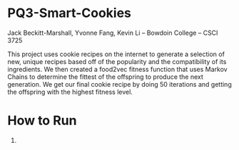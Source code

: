 # PQ3-Smart-Cookies
Jack Beckitt-Marshall, Yvonne Fang, Kevin Li – Bowdoin College – CSCI 3725

This project uses cookie recipes on the internet to generate a selection of new, unique recipes based off of the popularity and the compatibility of its ingredients. We then created a food2vec fitness function that uses Markov Chains to determine the fittest of the offspring to produce the next generation. We get our final cookie recipe by doing 50 iterations and getting the offspring with the highest fitness level.

# How to Run
1.
